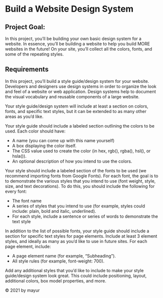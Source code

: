 <h1>Build a Website Design System</h1>

<h2>Project Goal:</h2>
<p>
In this project, you’ll be building your own basic design system for a website. In essence, you’ll be building a website to help you build MORE websites in the future! On your site, you’ll collect all the colors, fonts, and some of the repeating styles.
</p>

<h2>Requirements</h2>
<p>
In this project, you’ll build a style guide/design system for your website. Developers and designers use design systems in order to organize the look and feel of a website or web application. Design systems help to document the visual vocabulary and reusable components of a large website.
</p>

<p>
Your style guide/design system will include at least a section on colors, fonts, and specific text styles, but it can be extended to as many other areas as you’d like.
</p>

<p>
Your style guide should include a labeled section outlining the colors to be used. Each color should have:
</p>

<ul>
    <li>A name (you can come up with this name yourself)</li>
    <li>A box displaying the color itself.</li>
    <li>The CSS value used to create the color (in hex, rgb(), rgba(), hsl(), or hsla()).</li>
    <li>An optional description of how you intend to use the colors.</li>
</ul>

<p>
Your style should include a labeled section of the fonts to be used (we recommend importing fonts from Google Fonts). For each font, the goal is to to demonstrate the various styles that you intend to use (font weight, style, size, and text decorations). To do this, you should include the following for every font:
</p>

<ul>
    <li>The font name</li>
    <li>A series of styles that you intend to use (for example, styles could include: plain, bold and italic, underlined).</li>
    <li>For each style, include a sentence or series of words to demonstrate the text style </li>
</ul>

<p>
In addition to the list of possible fonts, your style guide should include a section for specific text styles for page elements. Include at least 3 element styles, and ideally as many as you’d like to use in future sites. For each page element, include:
</p>

<ul>
    <li>A page element name (for example, “Subheading”).</li>
    <li>All style rules (for example, font-weight: 700).</li>
</ul>
 
<p>
Add any additional styles that you’d like to include to make your style guide/design system look great. This could include positioning, layout, additional colors, box model properties, and more.
</p>

<footer>
<p>&copy; 2021 by mayur</p>
<footer>
